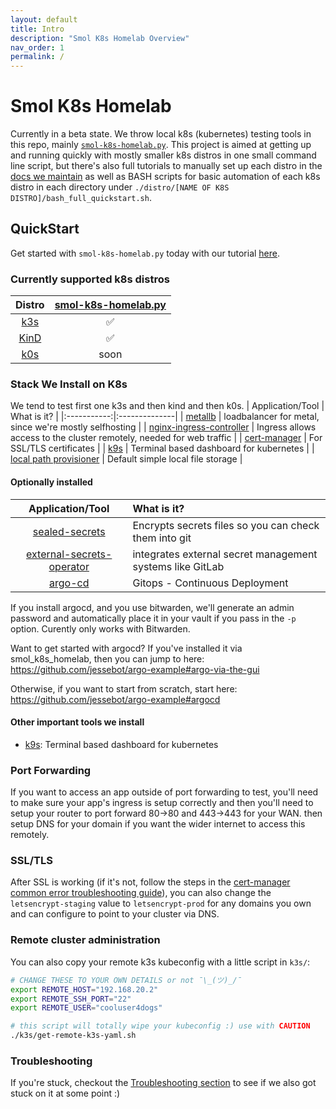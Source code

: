 ```yaml
---
layout: default
title: Intro
description: "Smol K8s Homelab Overview"
nav_order: 1
permalink: /
---
```


# Smol K8s Homelab
Currently in a beta state. We throw local k8s (kubernetes) testing tools in this repo, mainly [`smol-k8s-homelab.py`](./smol-k8s-homelab.py). This project is aimed at getting up and running quickly with mostly smaller k8s distros in one small command line script, but there's also full tutorials to manually set up each distro in the [docs we maintain](https://jessebot.github.io/smol_k8s_homelab/distros) as well as BASH scripts for basic automation of each k8s distro in each directory under `./distro/[NAME OF K8S DISTRO]/bash_full_quickstart.sh`.

## QuickStart
Get started with `smol-k8s-homelab.py` today with our tutorial [here](https://jessebot.github.io/smol_k8s_homelab/quickstart).

### Currently supported k8s distros

| Distro | [smol-k8s-homelab.py](./smol-k8s-homelab.py)|
|:---:|:---:|
|[k3s](https://k3s.io/)            | ✅   | 
|[KinD](https://kind.sigs.k8s.io/) | ✅   | 
|[k0s](https://k0sproject.io/)     | soon |

### Stack We Install on K8s
We tend to test first one k3s and then kind and then k0s.
| Application/Tool | What is it? |
|:-----------:|:--------------|
| [metallb](https://github.io/metallb/metallb) | loadbalancer for metal, since we're mostly selfhosting |
| [nginx-ingress-controller](https://github.io/kubernetes/ingress-nginx) | Ingress allows access to the cluster remotely, needed for web traffic |
| [cert-manager](https://cert-manager.io/docs/) | For SSL/TLS certificates |
| [k9s](https://k9scli.io/topics/install/) | Terminal based dashboard for kubernetes |
| [local path provisioner]() | Default simple local file storage |

#### Optionally installed
| Application/Tool | What is it? |
|:-----------:|:--------------| 
| [sealed-secrets](https://github.com/bitnami-labs/sealed-secrets) | Encrypts secrets files so you can check them into git |
| [external-secrets-operator](https://external-secrets.io/v0.5.9/) | integrates external secret management systems like GitLab|
| [argo-cd](https://github.io/argoproj/argo-helm) | Gitops - Continuous Deployment |

If you install argocd, and you use bitwarden, we'll generate an admin password and automatically place it in your vault if you pass in the `-p` option. Curently only works with Bitwarden.

Want to get started with argocd? If you've installed it via smol_k8s_homelab, then you can jump to here:
https://github.com/jessebot/argo-example#argo-via-the-gui

Otherwise, if you want to start from scratch, start here: https://github.com/jessebot/argo-example#argocd

#### Other important tools we install

- [k9s](https://k9scli.io/topics/install/): Terminal based dashboard for kubernetes


### Port Forwarding
If you want to access an app outside of port forwarding to test, you'll need to make sure your app's ingress is setup correctly and then you'll need to setup your router to port forward 80->80 and 443->443 for your WAN. then setup DNS for your domain if you want the wider internet to access this remotely.

### SSL/TLS

After SSL is working (if it's not, follow the steps in the [cert-manager common error troubleshooting guide](https://cert-manager.io/docs/faq/acme/#common-errors)), you can also change the `letsencrypt-staging` value to `letsencrypt-prod` for any domains you own and can configure to point to your cluster via DNS.


### Remote cluster administration

You can also copy your remote k3s kubeconfig with a little script in `k3s/`:

```bash
# CHANGE THESE TO YOUR OWN DETAILS or not ¯\_(ツ)_/¯
export REMOTE_HOST="192.168.20.2"
export REMOTE_SSH_PORT="22"
export REMOTE_USER="cooluser4dogs"

# this script will totally wipe your kubeconfig :) use with CAUTION
./k3s/get-remote-k3s-yaml.sh
```

### Troubleshooting
If you're stuck, checkout the [Troubleshooting section](https://jessebot.github.io/smol_k8s_homelab/troubleshooting) to see if we also got stuck on it at some point :)
